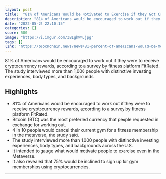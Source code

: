 ```yaml
---
layout: post
title:  "81% of Americans Would be Motivated to Exercise if they Got Crypto Earnings, Study Shows"
description: "81% of Americans would be encouraged to work out if they were to receive cryptocurrency rewards, according to a survey by fitness platform FitRated. The study interviewed more than 1,000 people with distinctive investing experiences, body types, and backgrounds"
date: "2022-05-22 22:10:15"
categories: []
score: 580
image: "https://i.imgur.com/3BIghW4.jpg"
tags: []
link: "https://blockchain.news/news/81-percent-of-americans-would-be-motivated-to-exercise-if-they-got-crypto-earningsstudy-shows"
---
```


81% of Americans would be encouraged to work out if they were to receive cryptocurrency rewards, according to a survey by fitness platform FitRated. The study interviewed more than 1,000 people with distinctive investing experiences, body types, and backgrounds

## Highlights

- 81% of Americans would be encouraged to work out if they were to receive cryptocurrency rewards, according to a survey by fitness platform FitRated.
- Bitcoin (BTC) was the most preferred currency that people requested in exchange for working out.
- 4 in 10 people would cancel their current gym for a fitness membership in the metaverse, the study said.
- The study interviewed more than 1,000 people with distinctive investing experiences, body types, and backgrounds across the U.S.
- It intended to gauge what would motivate people to exercise even in the Metaverse.
- It also revealed that 75% would be inclined to sign up for gym memberships using cryptocurrencies.

---
